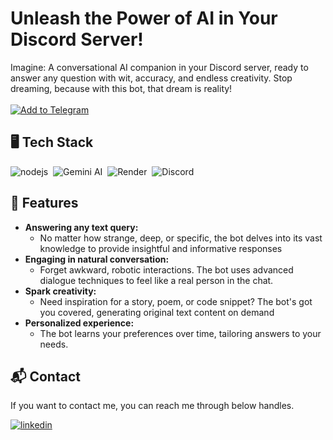 # Unleash the Power of AI in Your Discord Server!
Imagine: A conversational AI companion in your Discord server, ready to answer any question with wit, accuracy, and endless creativity. Stop dreaming, because with this bot, that dream is reality!
<br>
<br>
[![Add to Telegram](https://img.shields.io/badge/Add-to%20Discord-blue)](https://discord.com/api/oauth2/authorize?client_id=1206249599908581386&permissions=2048&scope=bot)

## 🖥️ Tech Stack

![nodejs](https://img.shields.io/badge/Node.js-43853D?style=for-the-badge&logo=node.js&logoColor=white)&nbsp;
![Gemini AI](https://img.shields.io/badge/Gemini_AI-100000?style=for-the-badge&logo=Google&logoColor=3260CC&labelColor=black&color=black)&nbsp;
![Render](https://img.shields.io/badge/Render-%46E3B7.svg?style=for-the-badge&logo=render&logoColor=white)&nbsp;
![Discord](https://img.shields.io/badge/Discord-%235865F2.svg?style=for-the-badge&logo=discord&logoColor=white)&nbsp;



## 🚀 Features
- **Answering any text query:**
  - No matter how strange, deep, or specific, the bot delves into its vast knowledge to provide insightful and informative responses
- **Engaging in natural conversation:**
  - Forget awkward, robotic interactions. The bot uses advanced dialogue techniques to feel like a real person in the chat.
- **Spark creativity:**
  - Need inspiration for a story, poem, or code snippet? The bot's got you covered, generating original text content on demand
- **Personalized experience:**
  - The bot learns your preferences over time, tailoring answers to your needs.

<h2>📬 Contact</h2>

If you want to contact me, you can reach me through below handles.

[![linkedin](https://img.shields.io/badge/LinkedIn-0077B5?style=for-the-badge&logo=linkedin&logoColor=white)](https://www.linkedin.com/in/rudra-sharma-897264227/)



